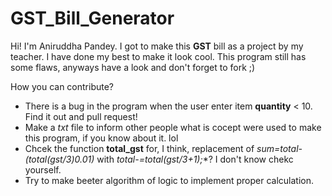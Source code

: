 # GST_Bill_Generator
Hi! I'm Aniruddha Pandey. I got to make this **GST** bill as a project by my teacher. I have done my best to make it look cool. This program still has some flaws, anyways have a look and don't forget to fork ;)

How you can contribute?
* There is a bug in the program when the user enter item **quantity** < 10. Find it out and pull request!<br/>
* Make a *txt* file to inform other people what is cocept were used to make this program, if you know about it. lol<br/>
* Chcek the function **total_gst** for, I think, replacement of **sum=total-(total*(gst/3)*0.01)** with **total-=total*(gst/3+1);**? I don't know chekc yourself.<br/>
* Try to make beeter algorithm of logic to implement proper calculation. 
